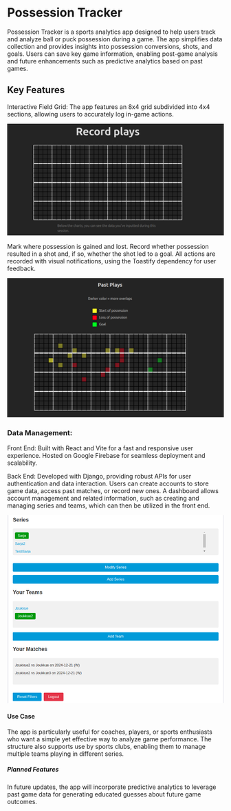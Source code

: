 # Possession Tracker

Possession Tracker is a sports analytics app designed to help users track and analyze ball or puck possession during a game. The app simplifies data collection and provides insights into possession conversions, shots, and goals. Users can save key game information, enabling post-game analysis and future enhancements such as predictive analytics based on past games.

## Key Features

Interactive Field Grid:
The app features an 8x4 grid subdivided into 4x4 sections, allowing users to accurately log in-game actions.

![New match](images/newMatch.png)


Mark where possession is gained and lost.
Record whether possession resulted in a shot and, if so, whether the shot led to a goal.
All actions are recorded with visual notifications, using the Toastify dependency for user feedback.

![Match history](images/historyData.png)

### Data Management:

Front End:
Built with React and Vite for a fast and responsive user experience.
Hosted on Google Firebase for seamless deployment and scalability.

Back End:
Developed with Django, providing robust APIs for user authentication and data interaction.
Users can create accounts to store game data, access past matches, or record new ones.
A dashboard allows account management and related information, such as creating and managing series and teams, which can then be utilized in the front end.

![Dashboard](images/dashboard.png)

#### Use Case
The app is particularly useful for coaches, players, or sports enthusiasts who want a simple yet effective way to analyze game performance. The structure also supports use by sports clubs, enabling them to manage multiple teams playing in different series.

##### Planned Features
In future updates, the app will incorporate predictive analytics to leverage past game data for generating educated guesses about future game outcomes.